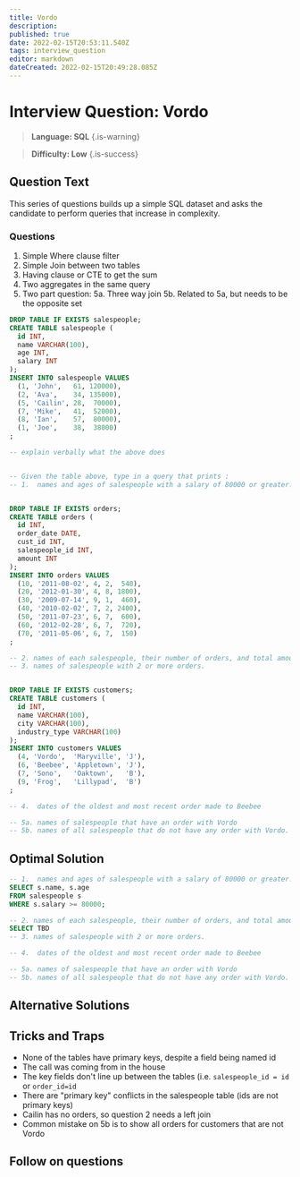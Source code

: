 ```yaml
---
title: Vordo
description: 
published: true
date: 2022-02-15T20:53:11.540Z
tags: interview_question
editor: markdown
dateCreated: 2022-02-15T20:49:28.085Z
---
```


# Interview Question: Vordo
> **Language: SQL**
{.is-warning}

> **Difficulty: Low**
{.is-success}

## Question Text
This series of questions builds up a simple SQL dataset and asks
the candidate to perform queries that increase in complexity.

### Questions
1. Simple Where clause filter
1. Simple Join between two tables
1. Having clause or CTE to get the sum
1. Two aggregates in the same query
5. Two part question:
5a. Three way join
5b. Related to 5a, but needs to be the opposite set


```sql
DROP TABLE IF EXISTS salespeople;
CREATE TABLE salespeople (
  id INT,
  name VARCHAR(100),
  age INT,
  salary INT
);
INSERT INTO salespeople VALUES
  (1, 'John',   61, 120000),
  (2, 'Ava',    34, 135000),
  (5, 'Cailin', 28,  70000),
  (7, 'Mike',   41,  52000),
  (8, 'Ian',    57,  80000),
  (1, 'Joe',    38,  38000)
;

-- explain verbally what the above does


-- Given the table above, type in a query that prints :
-- 1.  names and ages of salespeople with a salary of 80000 or greater.


DROP TABLE IF EXISTS orders;
CREATE TABLE orders (
  id INT,
  order_date DATE,
  cust_id INT,
  salespeople_id INT,
  amount INT
);
INSERT INTO orders VALUES
  (10, '2011-08-02', 4, 2,  540),
  (20, '2012-01-30', 4, 8, 1800),
  (30, '2009-07-14', 9, 1,  460),
  (40, '2010-02-02', 7, 2, 2400),
  (50, '2011-07-23', 6, 7,  600),
  (60, '2012-02-28', 6, 7,  720),
  (70, '2011-05-06', 6, 7,  150)
;

-- 2. names of each salespeople, their number of orders, and total amount
-- 3. names of salespeople with 2 or more orders.


DROP TABLE IF EXISTS customers;
CREATE TABLE customers (
  id INT,
  name VARCHAR(100),
  city VARCHAR(100),
  industry_type VARCHAR(100)
);
INSERT INTO customers VALUES
  (4, 'Vordo',  'Maryville', 'J'),
  (6, 'Beebee', 'Appletown', 'J'),
  (7, 'Sono',   'Oaktown',   'B'),
  (9, 'Frog',   'Lillypad',  'B')
;

-- 4.  dates of the oldest and most recent order made to Beebee

-- 5a. names of salespeople that have an order with Vordo
-- 5b. names of all salespeople that do not have any order with Vordo.
```

## Optimal Solution

```sql
-- 1.  names and ages of salespeople with a salary of 80000 or greater.
SELECT s.name, s.age 
FROM salespeople s
WHERE s.salary >= 80000;
```
```sql
-- 2. names of each salespeople, their number of orders, and total amount
SELECT TBD
-- 3. names of salespeople with 2 or more orders.
```
```sql
-- 4.  dates of the oldest and most recent order made to Beebee

-- 5a. names of salespeople that have an order with Vordo
-- 5b. names of all salespeople that do not have any order with Vordo.
```
## Alternative Solutions

## Tricks and Traps
* None of the tables have primary keys, despite a field being named id
* The call was coming from in the house
* The key fields don't line up between the tables (i.e. `salespeople_id = id` or `order_id=id`
* There are "primary key" conflicts in the salespeople table (ids are not primary keys)
* Cailin has no orders, so question 2 needs a left join
* Common mistake on 5b is to show all orders for customers that are not Vordo


## Follow on questions

